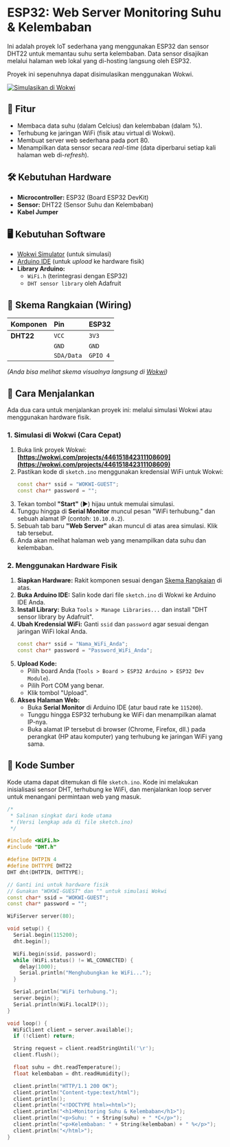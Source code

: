 # ESP32: Web Server Monitoring Suhu & Kelembaban

Ini adalah proyek IoT sederhana yang menggunakan ESP32 dan sensor DHT22 untuk memantau suhu serta kelembaban. Data sensor disajikan melalui halaman web lokal yang di-hosting langsung oleh ESP32.

Proyek ini sepenuhnya dapat disimulasikan menggunakan Wokwi.

[![Simulasikan di Wokwi](https://wokwi.com/static/beta.svg)](https://wokwi.com/projects/446151842311108609)

## 🚀 Fitur

* Membaca data suhu (dalam Celcius) dan kelembaban (dalam %).
* Terhubung ke jaringan WiFi (fisik atau virtual di Wokwi).
* Membuat server web sederhana pada port 80.
* Menampilkan data sensor secara *real-time* (data diperbarui setiap kali halaman web di-*refresh*).

## 🛠️ Kebutuhan Hardware

* **Microcontroller:** ESP32 (Board ESP32 DevKit)
* **Sensor:** DHT22 (Sensor Suhu dan Kelembaban)
* **Kabel Jumper**

## 🖥️ Kebutuhan Software

* [Wokwi Simulator](https://wokwi.com/) (untuk simulasi)
* [Arduino IDE](https://www.arduino.cc/en/software) (untuk *upload* ke hardware fisik)
* **Library Arduino:**
    * `WiFi.h` (terintegrasi dengan ESP32)
    * `DHT sensor library` oleh Adafruit

## 🔌 Skema Rangkaian (Wiring)

| Komponen | Pin | ESP32 |
| :--- | :--- | :--- |
| **DHT22** | `VCC` | `3V3` |
| | `GND` | `GND` |
| | `SDA/Data`| `GPIO 4` |

*(Anda bisa melihat skema visualnya langsung di [Wokwi](https://wokwi.com/projects/446151842311108609))*

## 🔧 Cara Menjalankan

Ada dua cara untuk menjalankan proyek ini: melalui simulasi Wokwi atau menggunakan hardware fisik.

### 1. Simulasi di Wokwi (Cara Cepat)

1.  Buka link proyek Wokwi: **[https://wokwi.com/projects/446151842311108609](https://wokwi.com/projects/446151842311108609)**
2.  Pastikan kode di `sketch.ino` menggunakan kredensial WiFi untuk Wokwi:
    ```cpp
    const char* ssid = "WOKWI-GUEST";
    const char* password = "";
    ```
3.  Tekan tombol **"Start"** (▶️) hijau untuk memulai simulasi.
4.  Tunggu hingga di **Serial Monitor** muncul pesan "WiFi terhubung." dan sebuah alamat IP (contoh: `10.10.0.2`).
5.  Sebuah tab baru **"Web Server"** akan muncul di atas area simulasi. Klik tab tersebut.
6.  Anda akan melihat halaman web yang menampilkan data suhu dan kelembaban.

### 2. Menggunakan Hardware Fisik

1.  **Siapkan Hardware:** Rakit komponen sesuai dengan [Skema Rangkaian](#-skema-rangkaian-wiring) di atas.
2.  **Buka Arduino IDE:** Salin kode dari file `sketch.ino` di Wokwi ke Arduino IDE Anda.
3.  **Install Library:** Buka `Tools > Manage Libraries...` dan install "DHT sensor library by Adafruit".
4.  **Ubah Kredensial WiFi:** Ganti `ssid` dan `password` agar sesuai dengan jaringan WiFi lokal Anda.
    ```cpp
    const char* ssid = "Nama_WiFi_Anda";
    const char* password = "Password_WiFi_Anda";
    ```
5.  **Upload Kode:**
    * Pilih board Anda (`Tools > Board > ESP32 Arduino > ESP32 Dev Module`).
    * Pilih Port COM yang benar.
    * Klik tombol "Upload".
6.  **Akses Halaman Web:**
    * Buka **Serial Monitor** di Arduino IDE (atur baud rate ke `115200`).
    * Tunggu hingga ESP32 terhubung ke WiFi dan menampilkan alamat IP-nya.
    * Buka alamat IP tersebut di browser (Chrome, Firefox, dll.) pada perangkat (HP atau komputer) yang terhubung ke jaringan WiFi yang sama.

## 📄 Kode Sumber

Kode utama dapat ditemukan di file `sketch.ino`. Kode ini melakukan inisialisasi sensor DHT, terhubung ke WiFi, dan menjalankan loop server untuk menangani permintaan web yang masuk.

```cpp
/*
 * Salinan singkat dari kode utama
 * (Versi lengkap ada di file sketch.ino)
 */

#include <WiFi.h>
#include "DHT.h"

#define DHTPIN 4
#define DHTTYPE DHT22
DHT dht(DHTPIN, DHTTYPE);

// Ganti ini untuk hardware fisik
// Gunakan "WOKWI-GUEST" dan "" untuk simulasi Wokwi
const char* ssid = "WOKWI-GUEST";
const char* password = "";

WiFiServer server(80);

void setup() {
  Serial.begin(115200);
  dht.begin();

  WiFi.begin(ssid, password);
  while (WiFi.status() != WL_CONNECTED) {
    delay(1000);
    Serial.println("Menghubungkan ke WiFi...");
  }

  Serial.println("WiFi terhubung.");
  server.begin();
  Serial.println(WiFi.localIP());
}

void loop() {
  WiFiClient client = server.available();
  if (!client) return;

  String request = client.readStringUntil('\r');
  client.flush();

  float suhu = dht.readTemperature();
  float kelembaban = dht.readHumidity();

  client.println("HTTP/1.1 200 OK");
  client.println("Content-type:text/html");
  client.println();
  client.println("<!DOCTYPE html><html>");
  client.println("<h1>Monitoring Suhu & Kelembaban</h1>");
  client.println("<p>Suhu: " + String(suhu) + " *C</p>");
  client.println("<p>Kelembaban: " + String(kelembaban) + " %</p>");
  client.println("</html>");
}